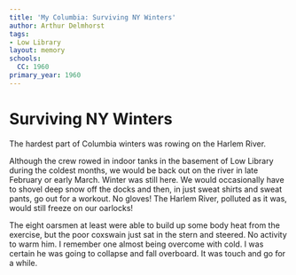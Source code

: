 ```yaml
---
title: 'My Columbia: Surviving NY Winters'
author: Arthur Delmhorst
tags:
- Low Library
layout: memory
schools:
  CC: 1960
primary_year: 1960
---
```

# Surviving NY Winters

The hardest part of Columbia winters was rowing on the Harlem River.

Although the crew rowed in indoor tanks in the basement of Low Library during the coldest months, we would be back out on the river in late February or early March. Winter was still here. We would occasionally have to shovel deep snow off the docks and then, in just sweat shirts and sweat pants, go out for a workout. No gloves! The Harlem River, polluted as it was, would still freeze on our oarlocks!

The eight oarsmen at least were able to build up some body heat from the exercise, but the poor coxswain just sat in the stern and steered. No activity to warm him. I remember one almost being overcome with cold. I was certain he was going to collapse and fall overboard. It was touch and go for a while.
